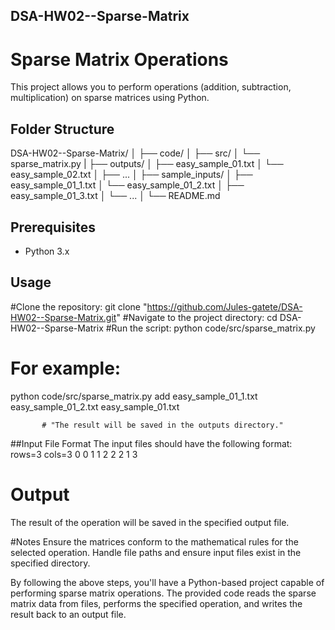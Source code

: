 ## DSA-HW02--Sparse-Matrix

# Sparse Matrix Operations

This project allows you to perform operations (addition, subtraction, multiplication) on sparse matrices using Python.

## Folder Structure

DSA-HW02--Sparse-Matrix/
│
├── code/
│ ├── src/
│ └── sparse_matrix.py
|
├── outputs/
│ ├── easy_sample_01.txt
│ └── easy_sample_02.txt
│ ├── ...
│
├── sample_inputs/
│ ├── easy_sample_01_1.txt
│ └── easy_sample_01_2.txt
│ ├── easy_sample_01_3.txt
│ └── ...
│
└── README.md

## Prerequisites

- Python 3.x

## Usage

#Clone the repository:
git clone "https://github.com/Jules-gatete/DSA-HW02--Sparse-Matrix.git"
#Navigate to the project directory:
cd DSA-HW02--Sparse-Matrix
#Run the script:
python code/src/sparse_matrix.py <operation> <inputFile1> <inputFile2> <outputFile>
# For example:
python code/src/sparse_matrix.py add easy_sample_01_1.txt easy_sample_01_2.txt easy_sample_01.txt
           
           # "The result will be saved in the outputs directory."


##Input File Format
The input files should have the following format:
rows=3
cols=3
0 0 1
1 2 2
2 1 3

# Output
The result of the operation will be saved in the specified output file.

#Notes
Ensure the matrices conform to the mathematical rules for the selected operation.
Handle file paths and ensure input files exist in the specified directory.


By following the above steps, you'll have a Python-based project capable of performing sparse matrix operations. The provided code reads the sparse matrix data from files, performs the specified operation, and writes the result back to an output file.
